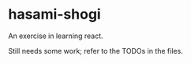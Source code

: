 # hasami-shogi

An exercise in learning react.

Still needs some work; refer to the TODOs in the files.
